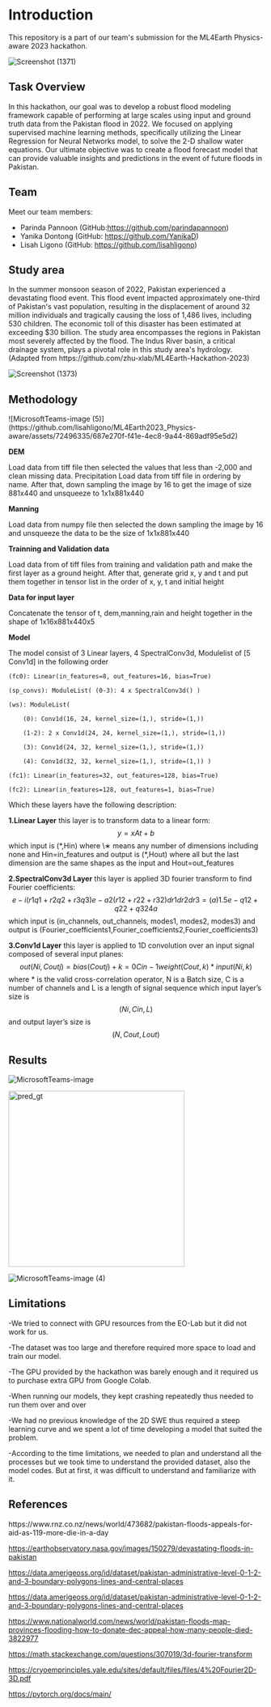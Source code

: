 # Introduction
This repository is a part of our team's submission for the ML4Earth Physics-aware 2023 hackathon.

![Screenshot (1371)](https://github.com/lisahligono/ML4Earth2023_Physics-aware/assets/72496335/1498bcb5-ab11-4bfe-a924-45462363b670)


## Task Overview

In this hackathon, our goal was to develop a robust flood modeling framework capable of performing at large scales using input and ground truth data from the Pakistan flood in 2022. We focused on applying supervised machine learning methods, specifically utilizing the Linear Regression for Neural Networks model, to solve the 2-D shallow water equations. Our ultimate objective was to create a flood forecast model that can provide valuable insights and predictions in the event of future floods in Pakistan.

## Team

Meet our team members:

- Parinda Pannoon (GitHub:https://github.com/parindapannoon)
- Yanika Dontong (GitHub: https://github.com/YanikaD)
- Lisah Ligono (GitHub: https://github.com/lisahligono)

<h2>Study area</h2>
In the summer monsoon season of 2022, Pakistan experienced a devastating flood event. This flood event impacted approximately one-third of Pakistan's vast population, resulting in the displacement of around 32 million individuals and tragically causing the loss of 1,486 lives, including 530 children. The economic toll of this disaster has been estimated at exceeding $30 billion. The study area encompasses the regions in Pakistan most severely affected by the flood. The Indus River basin, a critical drainage system, plays a pivotal role in this study area's hydrology. (Adapted from https://github.com/zhu-xlab/ML4Earth-Hackathon-2023)

![Screenshot (1373)](https://github.com/lisahligono/ML4Earth2023_Physics-aware/assets/72496335/4e26d4ec-064e-4e91-a788-1f9b1b0c764e)


<h2>Methodology</h2>
![MicrosoftTeams-image (5)](https://github.com/lisahligono/ML4Earth2023_Physics-aware/assets/72496335/687e270f-f41e-4ec8-9a44-869adf95e5d2)


**DEM**

Load data from tiff file then selected the values that less than -2,000 and clean missing data.
Precipitation
Load data from tiff file in ordering by name. After that, down sampling the image by 16 to get the image of size 881x440 and unsqueeze to 1x1x881x440

**Manning**

Load data from numpy file then selected the down sampling the image by 16 and unsqueeze the data to be the size of 1x1x881x440

**Trainning and Validation data**

Load data from of tiff files from training and validation path and make the first layer as a ground height. After that, generate grid x, y and t and put them together in tensor list in the order of x, y, t and initial height

**Data for input layer**

Concatenate the tensor of t, dem,manning,rain and height together in the shape of 1x16x881x440x5 


**Model**

The model consist of 3 Linear layers, 4 SpectralConv3d, Modulelist of [5 Conv1d] in the following order

```
(fc0): Linear(in_features=8, out_features=16, bias=True) 

(sp_convs): ModuleList( (0-3): 4 x SpectralConv3d() ) 

(ws): ModuleList( 

	(0): Conv1d(16, 24, kernel_size=(1,), stride=(1,)) 

	(1-2): 2 x Conv1d(24, 24, kernel_size=(1,), stride=(1,)) 

	(3): Conv1d(24, 32, kernel_size=(1,), stride=(1,)) 

	(4): Conv1d(32, 32, kernel_size=(1,), stride=(1,)) ) 

(fc1): Linear(in_features=32, out_features=128, bias=True) 

(fc2): Linear(in_features=128, out_features=1, bias=True)
```

Which these layers have the following description:

**1.Linear Layer**
this layer is to transform data to a linear form: $$y=xAt+b$$
which input is 
(\*,Hin) where  \∗ means any number of dimensions including none and Hin=in_features
and output is
(\*,Hout) where  all but the last dimension are the same shapes as the input and Hout=out_features

**2.SpectralConv3d Layer**
	this layer is applied 3D fourier transform to find Fourier coefficients:
   $$e-i(r1q1+r2q2+r3q3)e-a2(r12+r22+r32)dr1dr2dr3= (a)1.5e-q12+q22+q324a$$
which input is (in_channels, out_channels, modes1, modes2, modes3)
and output is (Fourier_coefficients1,Fourier_coefficients2,Fourier_coefficients3)
 
**3.Conv1d Layer**
	this layer is applied to 1D convolution over an input signal composed of several input planes:
   $$out(Ni ,Coutj) = bias(Coutj) + k=0Cin-1weight(Cout ,k)*input(Ni ,k)$$
where \* is the valid cross-correlation operator, N is a Batch size, C is a number of channels and
L is a length of signal sequence
which input layer’s size is $$(Ni,Cin,L)$$
and output layer’s size is $$(N,Cout ,Lout)$$


<h2>Results</h2>

![MicrosoftTeams-image](https://github.com/lisahligono/ML4Earth2023_Physics-aware/assets/72496335/2b9c110e-51cd-415d-b41b-49b3bed3cfad)

<img width="348" alt="pred_gt" src="https://github.com/lisahligono/ML4Earth2023_Physics-aware/assets/72496335/d846960c-8103-4650-894f-b34c1f8221d8">


![MicrosoftTeams-image (4)](https://github.com/lisahligono/ML4Earth2023_Physics-aware/assets/72496335/04dc5d07-b03f-4ff5-92fd-649b06809fa6)

<h2>Limitations</h2>

-We tried to connect with GPU resources from the EO-Lab but it did not work for us.

-The dataset was too large and therefore required more space to load and train our model.

-The GPU provided by the hackathon was barely enough and it required us to purchase extra GPU from Google Colab.

-When running our models, they kept crashing repeatedly thus needed to run them over and over

-We had no previous knowledge of the 2D SWE thus required a steep learning curve and we spent a lot of time developing a model that suited the problem.

-According to the time limitations, we needed to plan and understand all the processes but we took time to understand the provided dataset, also the model codes. But at first, it was difficult to understand and familiarize with it.

<h2>References</h2>
https://www.rnz.co.nz/news/world/473682/pakistan-floods-appeals-for-aid-as-119-more-die-in-a-day

https://earthobservatory.nasa.gov/images/150279/devastating-floods-in-pakistan

https://data.amerigeoss.org/id/dataset/pakistan-administrative-level-0-1-2-and-3-boundary-polygons-lines-and-central-places

https://data.amerigeoss.org/id/dataset/pakistan-administrative-level-0-1-2-and-3-boundary-polygons-lines-and-central-places

https://www.nationalworld.com/news/world/pakistan-floods-map-provinces-flooding-how-to-donate-dec-appeal-how-many-people-died-3822977

https://math.stackexchange.com/questions/307019/3d-fourier-transform

https://cryoemprinciples.yale.edu/sites/default/files/files/4%20Fourier2D-3D.pdf

https://pytorch.org/docs/main/

